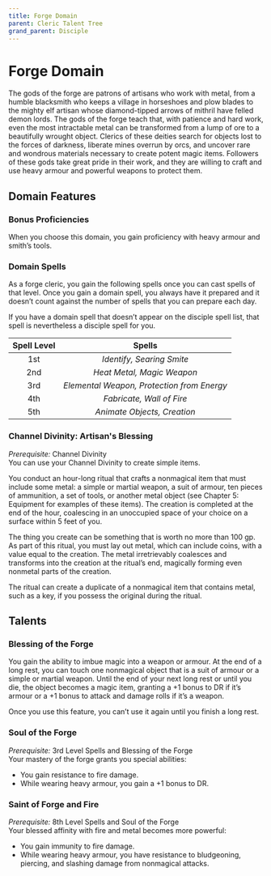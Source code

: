 ```yaml
---
title: Forge Domain
parent: Cleric Talent Tree
grand_parent: Disciple
---
```


# Forge Domain
The gods of the forge are patrons of artisans who work with metal, from a humble blacksmith who keeps a village in horseshoes and plow blades to the mighty elf artisan whose diamond-tipped arrows of mithril have felled demon lords. The gods of the forge teach that, with patience and hard work, even the most intractable metal can be transformed from a lump of ore to a beautifully wrought object. Clerics of these deities search for objects lost to the forces of darkness, liberate mines overrun by orcs, and uncover rare and wondrous materials necessary to create potent magic items. Followers of these gods take great pride in their work, and they are willing to craft and use heavy armour and powerful weapons to protect them.

## Domain Features

### Bonus Proficiencies
When you choose this domain, you gain proficiency with heavy armour and smith’s tools.

### Domain Spells
As a forge cleric, you gain the following spells once you can cast spells of that level. Once you gain a domain spell, you always have it prepared and it doesn’t count against the number of spells that you can prepare each day.

If you have a domain spell that doesn’t appear on the disciple spell list, that spell is nevertheless a disciple spell for you.

| Spell Level | Spells |
|:-----------:|:------:|
| 1st | *Identify, Searing Smite* |
| 2nd | *Heat Metal, Magic Weapon* |
| 3rd | *Elemental Weapon, Protection from Energy* |
| 4th | *Fabricate, Wall of Fire* |
| 5th | *Animate Objects, Creation* |

### Channel Divinity: Artisan's Blessing
*Prerequisite:* Channel Divinity<br>
You can use your Channel Divinity to create simple items.

You conduct an hour-long ritual that crafts a nonmagical item that must include some metal: a simple or martial weapon, a suit of armour, ten pieces of ammunition, a set of tools, or another metal object (see Chapter 5: Equipment for examples of these items). The creation is completed at the end of the hour, coalescing in an unoccupied space of your choice on a surface within 5 feet of you.

The thing you create can be something that is worth no more than 100 gp. As part of this ritual, you must lay out metal, which can include coins, with a value equal to the creation. The metal irretrievably coalesces and transforms into the creation at the ritual’s end, magically forming even nonmetal parts of the creation.

The ritual can create a duplicate of a nonmagical item that contains metal, such as a key, if you possess the original during the ritual.

## Talents

### Blessing of the Forge
You gain the ability to imbue magic into a weapon or armour. At the end of a long rest, you can touch one nonmagical object that is a suit of armour or a simple or martial weapon. Until the end of your next long rest or until you die, the object becomes a magic item, granting a +1 bonus to DR if it’s armour or a +1 bonus to attack and damage rolls if it’s a weapon.

Once you use this feature, you can’t use it again until you finish a long rest.

### Soul of the Forge
*Prerequisite:* 3rd Level Spells and Blessing of the Forge<br>
Your mastery of the forge grants you special abilities:
* You gain resistance to fire damage.
* While wearing heavy armour, you gain a +1 bonus to DR.

### Saint of Forge and Fire
*Prerequisite:* 8th Level Spells and Soul of the Forge<br>
Your blessed affinity with fire and metal becomes more powerful:
* You gain immunity to fire damage.
* While wearing heavy armour, you have resistance to bludgeoning, piercing, and slashing damage from nonmagical attacks.
